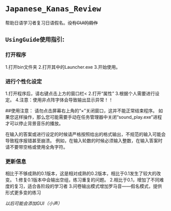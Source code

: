 # `Japanese_Kanas_Review`
帮助日语学习者复习日语假名。~~没有GUI的屑作~~

## `UsingGuide使用指引`:

### 打开程序

1.打开bin文件夹
2.打开其中的Launcher.exe
3.开始使用。

### 进行个性化设定

1.打开程序后，请右键点击上方的窗口栏<
2.打开“属性”
3.根据个人需要进行设定。
4.注意：使用非点阵字体会导致输出显示异常！！


##使用注意：
请勿点击屏幕右上角的“×”关闭窗口，这并不能正常结束程序。
如果您这样操作，那么您可能需要手动在任务管理器中关闭“sound_play.exe”进程才可以停止背景音乐的播放。

在输入的答案或进行设定的时候请严格按照给出的格式输出，不规范的输入可能会导致程序报错甚至崩溃。
例如，在输入轮数的时候必须输入整数，在输入答案时请不要带空格或使用全角字符。

### 更新信息
相比于不够成熟的0.1版本，这是相对成熟的0.2版本，相比于0.1发生了较大的改变。
1.修复0.1版本中会输出空组，练习重复的问题。
2.相比于0.1，增加了不同难度的复习，适合各阶段的学习者
3.问卷输出模式增加罗马音——假名模式，提供形式更多变的练习

*以后可能会添加GUI（小声）*
